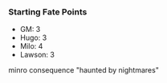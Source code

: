 ### Starting Fate Points
- GM: 3
- Hugo: 3
- Milo: 4
- Lawson: 3

minro consequence "haunted by nightmares"